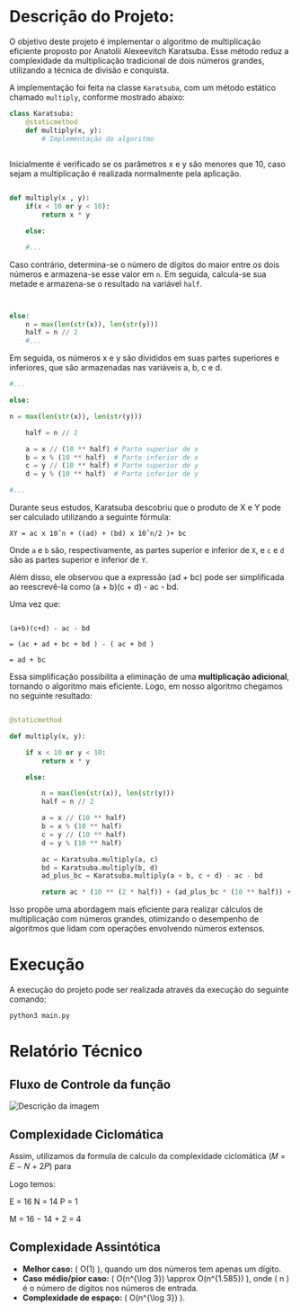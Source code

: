 # Descrição do Projeto: 

O objetivo deste projeto é implementar o algoritmo de multiplicação eficiente proposto por Anatolii Alexeevitch Karatsuba. Esse método reduz a complexidade da multiplicação tradicional de dois números grandes, utilizando a técnica de divisão e conquista.  


A implementação foi feita na classe `Karatsuba`, com um método estático chamado `multiply`, conforme mostrado abaixo:  


```python
class Karatsuba:
    @staticmethod
    def multiply(x, y):
        # Implementação do algoritmo
  
```

Inicialmente é verificado se os parâmetros x e y são menores que 10, caso sejam a multiplicação é realizada normalmente pela aplicação.

```python

def multiply(x , y):
    if(x < 10 or y < 10):
        return x * y

    else: 

    #...

```

  
Caso contrário, determina-se o número de dígitos do maior entre os dois números e armazena-se esse valor em `n`. Em seguida, calcula-se sua metade e armazena-se o resultado na variável `half`.


```python


else: 
    n = max(len(str(x)), len(str(y)))
    half = n // 2
	#...

```
  

Em seguida, os números x e y são divididos em suas partes superiores e inferiores, que são armazenadas nas variáveis a, b, c e d. 


``` python
#...

else:

n = max(len(str(x)), len(str(y)))

    half = n // 2

	a = x // (10 ** half) # Parte superior de x
	b = x % (10 ** half)  # Parte inferior de x
	c = y // (10 ** half) # Parte superior de y
	d = y % (10 ** half)  # Parte inferior de y

#...
```

  
Durante seus estudos, Karatsuba descobriu que o produto de X e Y pode ser calculado utilizando a seguinte fórmula:

`XY = ac x 10ˆn + ((ad) + (bd) x 10ˆn/2 )+ bc`

Onde `a` e `b` são, respectivamente, as partes superior e inferior de `X`, e `c` e `d` são as partes superior e inferior de `Y`.

Além disso, ele observou que a expressão (ad + bc) pode ser simplificada ao reescrevê-la como (a + b)(c + d) - ac - bd.


Uma vez que:

```

(a+b)(c+d) - ac - bd

= (ac + ad + bc + bd ) - ( ac + bd )

= ad + bc

```

  
Essa simplificação possibilita a eliminação de uma **multiplicação adicional**, tornando o algoritmo mais eficiente. Logo, em nosso algoritmo chegamos no seguinte resultado:


``` python 

@staticmethod

def multiply(x, y):

	if x < 10 or y < 10:
		return x * y

	else:

		n = max(len(str(x)), len(str(y)))
		half = n // 2

		a = x // (10 ** half)
		b = x % (10 ** half)
		c = y // (10 ** half)
		d = y % (10 ** half)

		ac = Karatsuba.multiply(a, c)
		bd = Karatsuba.multiply(b, d)
		ad_plus_bc = Karatsuba.multiply(a + b, c + d) - ac - bd

		return ac * (10 ** (2 * half)) + (ad_plus_bc * (10 ** half)) + bd

```

Isso propõe uma abordagem mais eficiente para realizar cálculos de multiplicação com números grandes, otimizando o desempenho de algoritmos que lidam com operações envolvendo números extensos.


# Execução

A execução do projeto pode ser realizada através da execução do seguinte comando:

```
python3 main.py
```


# Relatório Técnico

## Fluxo de Controle da função

![Descrição da imagem](images/grafo.png)

## Complexidade Ciclomática

Assim, utilizamos da formula de calculo da complexidade ciclomática (𝑀 = 𝐸 − 𝑁 + 2𝑃) para 

Logo temos:

E = 16
N = 14
P = 1

M = 16 − 14 + 2 = 4

## Complexidade Assintótica

- **Melhor caso:** \( O(1) \), quando um dos números tem apenas um dígito.  
- **Caso médio/pior caso:** \( O(n^{\log 3}) \approx O(n^{1.585}) \), onde \( n \) é o número de dígitos nos números de entrada.  
- **Complexidade de espaço:** \( O(n^{\log 3}) \).

